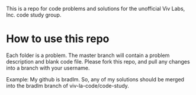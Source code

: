 This is a repo for code problems and solutions for the unofficial Viv Labs, Inc. code study group. 


# How to use this repo
Each folder is a problem. The master branch will contain a problem description and blank code file. Please fork this repo, and pull any changes into a branch with your username.

Example: 
My github is bradlm. So, any of my solutions should be merged into the bradlm branch of viv-la-code/code-study.